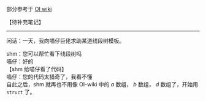 部分参考于 [OI wiki](https://oi-wiki.org/ds/seg/)

【待补充笔记】

-----------------------------------

闲话：一天，我向喵仔巨佬求助某道线段树模板。

shm：您可以帮忙看下线段树吗          
喵仔：好的                  
【shm 给喵仔看了代码】                         
喵仔：您的代码太猎奇了，我看不懂                            
自此之后，shm 就再也不用像 OI-wiki 中的 $a$ 数组， $b$ 数组， $d$ 数组了，开始用 `struct` 了。                                                                     
